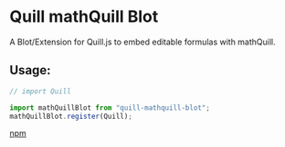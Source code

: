 # Quill mathQuill Blot

A Blot/Extension for Quill.js to embed editable formulas with mathQuill.

## Usage:
```js
// import Quill

import mathQuillBlot from "quill-mathquill-blot";
mathQuillBlot.register(Quill);
```

[npm](https://www.npmjs.com/package/quill-mathquill-blot)
